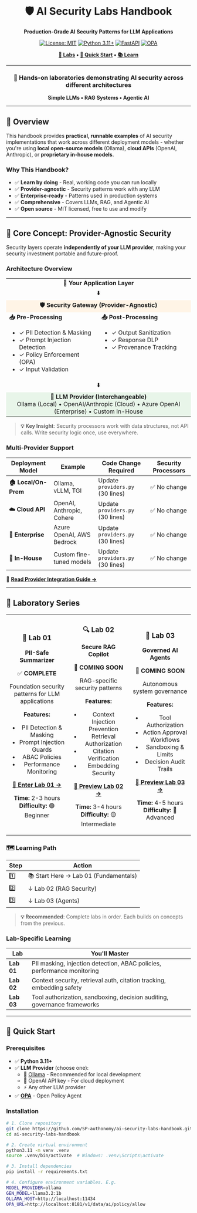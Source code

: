 <div align="center">

# 🛡️ AI Security Labs Handbook

**Production-Grade AI Security Patterns for LLM Applications**

[![License: MIT](https://img.shields.io/badge/License-MIT-yellow.svg)](https://opensource.org/licenses/MIT)
[![Python 3.11+](https://img.shields.io/badge/python-3.11+-blue.svg)](https://www.python.org/downloads/)
[![FastAPI](https://img.shields.io/badge/FastAPI-0.110.0-009688.svg?style=flat&logo=FastAPI&logoColor=white)](https://fastapi.tiangolo.com)
[![OPA](https://img.shields.io/badge/OPA-Policy-7B68EE.svg)](https://www.openpolicyagent.org/)

**[🧪 Labs](#-laboratory-series) • [🚀 Quick Start](#-quick-start) • [📚 Learn](#lab-specific-learning)**

---

### 🎯 **Hands-on laboratories demonstrating AI security across different architectures**

**Simple LLMs • RAG Systems • Agentic AI**

</div>

---

## 📖 Overview

This handbook provides **practical, runnable examples** of AI security implementations that work across different deployment models - whether you're using **local open-source models** (Ollama), **cloud APIs** (OpenAI, Anthropic), or **proprietary in-house models**.

### Why This Handbook?

- ✅ **Learn by doing** - Real, working code you can run locally
- ✅ **Provider-agnostic** - Security patterns work with any LLM
- ✅ **Enterprise-ready** - Patterns used in production systems
- ✅ **Comprehensive** - Covers LLMs, RAG, and Agentic AI
- ✅ **Open source** - MIT licensed, free to use and modify

---

## 🔑 Core Concept: Provider-Agnostic Security

Security layers operate **independently of your LLM provider**, making your security investment portable and future-proof.

### Architecture Overview

<table>
<tr>
<td colspan="2" align="center"><strong>🎯 Your Application Layer</strong></td>
</tr>
<tr>
<td colspan="2" align="center">⬇️</td>
</tr>
<tr>
<td colspan="2" align="center" bgcolor="#fff4e6"><strong>🛡️ Security Gateway (Provider-Agnostic)</strong></td>
</tr>
<tr>
<td width="50%" valign="top">
<strong>📥 Pre-Processing</strong>
<ul>
<li>✓ PII Detection & Masking</li>
<li>✓ Prompt Injection Detection</li>
<li>✓ Policy Enforcement (OPA)</li>
<li>✓ Input Validation</li>
</ul>
</td>
<td width="50%" valign="top">
<strong>📤 Post-Processing</strong>
<ul>
<li>✓ Output Sanitization</li>
<li>✓ Response DLP</li>
<li>✓ Provenance Tracking</li>
</ul>
</td>
</tr>
<tr>
<td colspan="2" align="center">⬇️</td>
</tr>
<tr>
<td colspan="2" align="center" bgcolor="#e8f5e9">
<strong>🔌 LLM Provider (Interchangeable)</strong><br/>
Ollama (Local) • OpenAI/Anthropic (Cloud) • Azure OpenAI (Enterprise) • Custom In-House
</td>
</tr>
</table>

> **💡 Key Insight**: Security processors work with data structures, not API calls. Write security logic once, use everywhere.

### Multi-Provider Support

| Deployment Model | Example | Code Change Required | Security Processors |
|-----------------|---------|---------------------|-------------------|
| **🏠 Local/On-Prem** | Ollama, vLLM, TGI | Update `providers.py` (30 lines) | ✅ No change |
| **☁️ Cloud API** | OpenAI, Anthropic, Cohere | Update `providers.py` (30 lines) | ✅ No change |
| **🏢 Enterprise** | Azure OpenAI, AWS Bedrock | Update `providers.py` (30 lines) | ✅ No change |
| **🔧 In-House** | Custom fine-tuned models | Update `providers.py` (30 lines) | ✅ No change |

📖 **[Read Provider Integration Guide →](docs/PROVIDERS.md)**

---

## 🧪 Laboratory Series

<table>
<tr>
<td width="33%" align="center">

### 🔐 Lab 01
**PII-Safe Summarizer**

✅ **COMPLETE**

Foundation security patterns for LLM applications

**Features:**
- PII Detection & Masking
- Prompt Injection Guards
- ABAC Policies
- Performance Monitoring

[**📖 Enter Lab 01 →**](labs/01-pii-safe-summarizer/)

**Time:** 2-3 hours  
**Difficulty:** 🟢 Beginner

</td>
<td width="33%" align="center">

### 🔍 Lab 02
**Secure RAG Copilot**

🚧 **COMING SOON**

RAG-specific security patterns

**Features:**
- Context Injection Prevention
- Retrieval Authorization
- Citation Verification
- Embedding Security

[**🔮 Preview Lab 02 →**](labs/02-secure-rag-copilot/)

**Time:** 3-4 hours  
**Difficulty:** 🟡 Intermediate

</td>
<td width="33%" align="center">

### 🤖 Lab 03
**Governed AI Agents**

🚧 **COMING SOON**

Autonomous system governance

**Features:**
- Tool Authorization
- Action Approval Workflows
- Sandboxing & Limits
- Decision Audit Trails

[**🔮 Preview Lab 03 →**](labs/03-governed-ai-agent/)

**Time:** 4-5 hours  
**Difficulty:** 🔴 Advanced

</td>
</tr>
</table>

### 🗺️ Learning Path

| Step | Action |
|------|--------|
| 1️⃣ | 📚 Start Here → Lab 01 (Fundamentals) |
| 2️⃣ | ↓ Lab 02 (RAG Security) |
| 3️⃣ | ↓ Lab 03 (Agents) |

> **💡 Recommended**: Complete labs in order. Each builds on concepts from the previous.

### Lab-Specific Learning

| Lab | You'll Master |
|-----|--------------|
| **Lab 01** | PII masking, injection detection, ABAC policies, performance monitoring |
| **Lab 02** | Context security, retrieval auth, citation tracking, embedding safety |
| **Lab 03** | Tool authorization, sandboxing, decision auditing, governance frameworks |

---
## 🚀 Quick Start

### Prerequisites

- ✅ **Python 3.11+**
- ✅ **LLM Provider** (choose one):
  - 🦙 [Ollama](https://ollama.com/download) - Recommended for local development
  - 🤖 OpenAI API key - For cloud deployment  
  - ⚡ Any other LLM provider
- ✅ **[OPA](https://www.openpolicyagent.org/docs/latest/#running-opa)** - Open Policy Agent

### Installation
```bash
# 1. Clone repository
git clone https://github.com/SP-authonomy/ai-security-labs-handbook.git
cd ai-security-labs-handbook

# 2. Create virtual environment
python3.11 -m venv .venv
source .venv/bin/activate  # Windows: .venv\Scripts\activate

# 3. Install dependencies
pip install -r requirements.txt

# 4. Configure environment variables. E.g.
MODEL_PROVIDER=ollama
GEN_MODEL=llama3.2:1b
OLLAMA_HOST=http://localhost:11434
OPA_URL=http://localhost:8181/v1/data/ai/policy/allow
```
